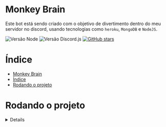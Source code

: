 # Monkey Brain

Este bot está sendo criado com o objetivo de divertimento dentro do meu servidor no discord, usando tecnologias como `heroku`, `MongoDB` e `NodeJS`.

![Versão Node](https://img.shields.io/badge/Node-16.9.1-brightgreen?style=flat-square&logo=nodedotjs&logoColor=white)
![Versão Discord.js](https://img.shields.io/badge/Discord.js-13.6.0-blue?style=flat-square&logo=discord&logoColor=white)
[![GitHub stars](https://img.shields.io/github/stars/Casca0/monkeybrain?label=Stars&logo=github&logoColor=white&style=flat-square)](https://github.com/Casca0/monkeybrain/stargazers)

# Índice

- [Monkey Brain](#monkey-brain)
- [Índice](#índice)
- [Rodando o projeto](#rodando-o-projeto)

# Rodando o projeto

<details>
  Primeiro instalamos as dependências do repositório :
  
  ```bash
  $ npm install
  ```
  A partir daqui podemos usar multiplos comandos.

  Para rodar um ambiente local sem a atualização dinâmica de código :

  ```bash
  $ npm start
  ```
  
  Rodando o comando `start` já inicia um ambiente local com atualização dinâmica.

  É necessário a criação de um arquivo `.env` com as variáveis de ambiente como `DISCORD_TOKEN` e `MONGO_TOKEN` para rodar corretamente o bot.
</details>
